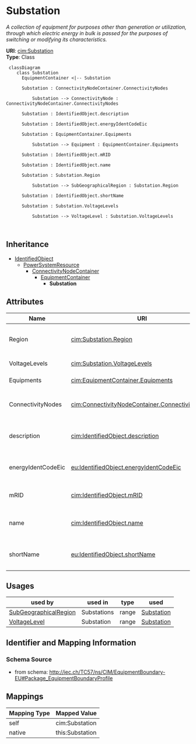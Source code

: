 # Substation


_A collection of equipment for purposes other than generation or utilization, through which electric energy in bulk is passed for the purposes of switching or modifying its characteristics._





**URI**: [cim:Substation](http://iec.ch/TC57/CIM100#Substation)<br />
**Type**: Class




```mermaid
 classDiagram
    class Substation
      EquipmentContainer <|-- Substation
      
      Substation : ConnectivityNodeContainer.ConnectivityNodes
        
          Substation --> ConnectivityNode : ConnectivityNodeContainer.ConnectivityNodes
        
      Substation : IdentifiedObject.description
        
      Substation : IdentifiedObject.energyIdentCodeEic
        
      Substation : EquipmentContainer.Equipments
        
          Substation --> Equipment : EquipmentContainer.Equipments
        
      Substation : IdentifiedObject.mRID
        
      Substation : IdentifiedObject.name
        
      Substation : Substation.Region
        
          Substation --> SubGeographicalRegion : Substation.Region
        
      Substation : IdentifiedObject.shortName
        
      Substation : Substation.VoltageLevels
        
          Substation --> VoltageLevel : Substation.VoltageLevels
        
      
```





## Inheritance
* [IdentifiedObject](IdentifiedObject.md)
    * [PowerSystemResource](PowerSystemResource.md)
        * [ConnectivityNodeContainer](ConnectivityNodeContainer.md)
            * [EquipmentContainer](EquipmentContainer.md)
                * **Substation**



## Attributes


| Name | URI | Cardinality and Range | Description | Inheritance |
| ---  | --- | --- | --- | --- |
| Region | [cim:Substation.Region](http://iec.ch/TC57/CIM100#Substation.Region) | 1..1 <br />  [SubGeographicalRegion](SubGeographicalRegion.md)  | The SubGeographicalRegion containing the substation | direct |
| VoltageLevels | [cim:Substation.VoltageLevels](http://iec.ch/TC57/CIM100#Substation.VoltageLevels) | 0..* <br />  [VoltageLevel](VoltageLevel.md)  | The voltage levels within this substation | direct |
| Equipments | [cim:EquipmentContainer.Equipments](http://iec.ch/TC57/CIM100#EquipmentContainer.Equipments) | 0..* <br />  [Equipment](Equipment.md)  | Contained equipment | [EquipmentContainer](EquipmentContainer.md) |
| ConnectivityNodes | [cim:ConnectivityNodeContainer.ConnectivityNodes](http://iec.ch/TC57/CIM100#ConnectivityNodeContainer.ConnectivityNodes) | 0..* <br />  [ConnectivityNode](ConnectivityNode.md)  | Connectivity nodes which belong to this connectivity node container | [ConnectivityNodeContainer](ConnectivityNodeContainer.md) |
| description | [cim:IdentifiedObject.description](http://iec.ch/TC57/CIM100#IdentifiedObject.description) | 0..1 <br />  string  | The description is a free human readable text describing or naming the object | [IdentifiedObject](IdentifiedObject.md) |
| energyIdentCodeEic | [eu:IdentifiedObject.energyIdentCodeEic](http://iec.ch/TC57/CIM100-European#IdentifiedObject.energyIdentCodeEic) | 0..1 <br />  string  | The attribute is used for an exchange of the EIC code (Energy identification ... | [IdentifiedObject](IdentifiedObject.md) |
| mRID | [cim:IdentifiedObject.mRID](http://iec.ch/TC57/CIM100#IdentifiedObject.mRID) | 1..1 <br />  string  | Master resource identifier issued by a model authority | [IdentifiedObject](IdentifiedObject.md) |
| name | [cim:IdentifiedObject.name](http://iec.ch/TC57/CIM100#IdentifiedObject.name) | 1..1 <br />  string  | The name is any free human readable and possibly non unique text naming the o... | [IdentifiedObject](IdentifiedObject.md) |
| shortName | [eu:IdentifiedObject.shortName](http://iec.ch/TC57/CIM100-European#IdentifiedObject.shortName) | 0..1 <br />  string  | The attribute is used for an exchange of a human readable short name with len... | [IdentifiedObject](IdentifiedObject.md) |





## Usages

| used by | used in | type | used |
| ---  | --- | --- | --- |
| [SubGeographicalRegion](SubGeographicalRegion.md) | Substations | range | [Substation](Substation.md) |
| [VoltageLevel](VoltageLevel.md) | Substation | range | [Substation](Substation.md) |






## Identifier and Mapping Information







### Schema Source


* from schema: http://iec.ch/TC57/ns/CIM/EquipmentBoundary-EU#Package_EquipmentBoundaryProfile





## Mappings

| Mapping Type | Mapped Value |
| ---  | ---  |
| self | cim:Substation |
| native | this:Substation |




